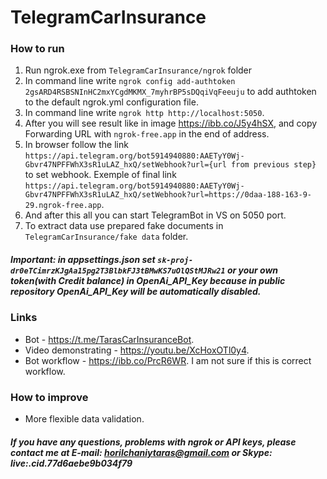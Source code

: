 # TelegramCarInsurance

### How to run
1. Run ngrok.exe from `TelegramCarInsurance/ngrok` folder
2. In command line write `ngrok config add-authtoken 2gsARD4RSBSNInHC2mxYCgdMKMX_7myhrBP5sDQqiVqFeeuju` to add authtoken to the default ngrok.yml configuration file.
3. In command line write `ngrok http http://localhost:5050`.
4. After you will see result like in image https://ibb.co/J5y4hSX, and copy Forwarding URL with `ngrok-free.app` in the end of address.
5. In browser follow the link `https://api.telegram.org/bot5914940880:AAETyY0Wj-Gbvr47NPFFWhX3sR1uLAZ_hxQ/setWebhook?url={url from previous step}` to set webhook. Exemple of final link `https://api.telegram.org/bot5914940880:AAETyY0Wj-Gbvr47NPFFWhX3sR1uLAZ_hxQ/setWebhook?url=https://0daa-188-163-9-29.ngrok-free.app`.
6. And after this all you can start TelegramBot in VS on 5050 port.
7. To extract data use prepared fake documents in `TelegramCarInsurance/fake data` folder.

##### Important: in appsettings.json set `sk-proj-dr0eTCimrzKJgAa15pg2T3BlbkFJ3tBMwKS7uOlQStMJRw21` or your own token(with Credit balance) in OpenAi_API_Key because in public repository OpenAi_API_Key will be automatically disabled.

### Links 
- Bot - https://t.me/TarasCarInsuranceBot.
- Video demonstrating - https://youtu.be/XcHoxOTl0y4.
- Bot workflow - https://ibb.co/PrcR6WR. I am not sure if this is correct workflow.

### How to improve 
- More flexible data validation.

##### If you have any questions, problems with ngrok or API keys, please contact me at E-mail: horilchaniytaras@gmail.com or Skype: live:.cid.77d6aebe9b034f79